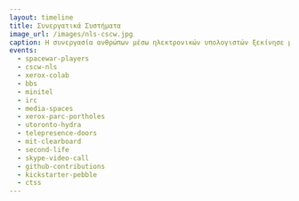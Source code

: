 ```yaml
---
layout: timeline 
title: Συνεργατικά Συστήματα 
image_url: /images/nls-cscw.jpg
caption: Η συνεργασία ανθρώπων μέσω ηλεκτρονικών υπολογιστών ξεκίνησε με απλές εφαρμογές ηλεκτρονικής αλληλογραφίας πάνω στον ίδιο πολυ-χρηστικό υπολογιστή, αλλά με διαδικτύωση, τις φορητές συσκευές, και τις εφαρμογές κοινωνικής δικτύωσης μετατράπηκε στην πιο σημαντική διάσταση αλληλεπίδρασης.
events:
  - spacewar-players
  - cscw-nls
  - xerox-colab 
  - bbs
  - minitel
  - irc
  - media-spaces
  - xerox-parc-portholes
  - utoronto-hydra
  - telepresence-doors
  - mit-clearboard
  - second-life
  - skype-video-call
  - github-contributions
  - kickstarter-pebble
  - ctss
---
```


